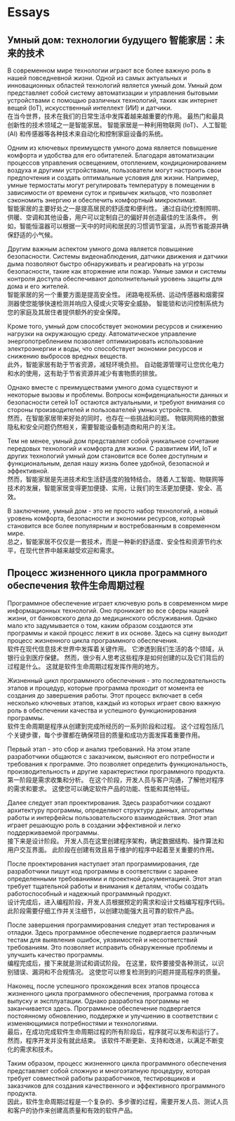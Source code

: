 # Essays

## Умный дом: технологии будущего 智能家居：未来的技术

В современном мире технологии играют все более важную роль в нашей повседневной жизни. Одной из самых актуальных и инновационных областей технологий является умный дом. Умный дом представляет собой систему автоматизации и управления бытовыми устройствами с помощью различных технологий, таких как интернет вещей (IoT), искусственный интеллект (ИИ) и датчики.  
在当今世界，技术在我们的日常生活中发挥着越来越重要的作用。 最热门和最具创新性的技术领域之一是智能家居。 智能家居是一种利用物联网 (IoT)、人工智能 (AI) 和传感器等各种技术来自动化和控制家庭设备的系统。

Одним из ключевых преимуществ умного дома является повышение комфорта и удобства для его обитателей. Благодаря автоматизации процессов управления освещением, отоплением, кондиционированием воздуха и другими устройствами, пользователи могут настроить свои предпочтения и создать оптимальные условия для жизни. Например, умные термостаты могут регулировать температуру в помещении в зависимости от времени суток и привычек жильцов, что позволяет сэкономить энергию и обеспечить комфортный микроклимат.  
智能家居的主要好处之一是提高居民的舒适度和便利性。 通过自动化控制照明、供暖、空调和其他设备，用户可以定制自己的偏好并创造最佳的生活条件。 例如，智能恒温器可以根据一天中的时间和居民的习惯调节室温，从而节省能源并确保舒适的小气候。


Другим важным аспектом умного дома является повышение безопасности. Системы видеонаблюдения, датчики движения и датчики дыма позволяют быстро обнаруживать и реагировать на угрозы безопасности, такие как вторжение или пожар. Умные замки и системы контроля доступа обеспечивают дополнительный уровень защиты для дома и его жителей.  
智能家居的另一个重要方面是提高安全性。 闭路电视系统、运动传感器和烟雾探测器使您能够快速检测并响应入侵或火灾等安全威胁。 智能锁和访问控制系统为您的家庭及其居住者提供额外的安全保障。

Кроме того, умный дом способствует экономии ресурсов и снижению нагрузки на окружающую среду. Автоматическое управление энергопотреблением позволяет оптимизировать использование электроэнергии и воды, что способствует экономии ресурсов и снижению выбросов вредных веществ.  
此外，智能家居有助于节省资源，减轻环境负担。 自动能源管理可让您优化电力和水的使用，这有助于节省资源并减少有害物质的排放。

Однако вместе с преимуществами умного дома существуют и некоторые вызовы и проблемы. Вопросы конфиденциальности данных и безопасности сетей IoT остаются актуальными, и требуют внимания со стороны производителей и пользователей умных устройств.  
然而，在智能家居带来好处的同时，也存在一些挑战和问题。 物联网网络的数据隐私和安全问题仍然相关，需要智能设备制造商和用户的关注。

Тем не менее, умный дом представляет собой уникальное сочетание передовых технологий и комфорта для жизни. С развитием ИИ, IoT и других технологий умный дом становится все более доступным и функциональным, делая нашу жизнь более удобной, безопасной и эффективной.  
然而，智能家居是先进技术和生活舒适度的独特结合。 随着人工智能、物联网等技术的发展，智能家居变得更加便捷、实用，让我们的生活更加便捷、安全、高效。

В заключение, умный дом - это не просто набор технологий, а новый уровень комфорта, безопасности и экономии ресурсов, который становится все более популярным и востребованным в современном мире.  
总之，智能家居不仅仅是一套技术，而是一种新的舒适度、安全性和资源节约水平，在现代世界中越来越受欢迎和需求。

## Процесс жизненного цикла программного обеспечения 软件生命周期过程

Программное обеспечение играет ключевую роль в современном мире информационных технологий. Оно проникает во все сферы нашей жизни, от банковского дела до медицинского обслуживания. Однако мало кто задумывается о том, каким образом создаются эти программы и какой процесс лежит в их основе. Здесь на сцену выходит процесс жизненного цикла программного обеспечения.  
软件在现代信息技术世界中发挥着关键作用。 它渗透到我们生活的各个领域，从银行业到医疗保健。 然而，很少有人思考这些程序是如何创建的以及它们背后的过程是什么。 这就是软件生命周期过程发挥作用的地方。

Жизненный цикл программного обеспечения - это последовательность этапов и процедур, которые программа проходит от момента ее создания до завершения работы. Этот процесс включает в себя несколько ключевых этапов, каждый из которых играет свою важную роль в обеспечении качества и успешного функционирования программы.  
软件生命周期是程序从创建到完成所经历的一系列阶段和过程。 这个过程包括几个关键步骤，每个步骤都在确保项目的质量和成功方面发挥着重要作用。

Первый этап - это сбор и анализ требований. На этом этапе разработчики общаются с заказчиком, выясняют его потребности и требования к программе. Это позволяет определить функциональность, производительность и другие характеристики программного продукта.  
第一阶段是需求收集和分析。 在这个阶段，开发人员与客户沟通，了解他对程序的需求和要求。 这使您可以确定软件产品的功能、性能和其他特征。

Далее следует этап проектирования. Здесь разработчики создают архитектуру программы, определяют структуру данных, алгоритмы работы и интерфейсы пользовательского взаимодействия. Этот этап играет решающую роль в создании эффективной и легко поддерживаемой программы.  
接下来是设计阶段。 开发人员在这里创建程序架构，确定数据结构、操作算法和用户交互界面。 此阶段在创建有效且易于维护的程序中起着至关重要的作用。

После проектирования наступает этап программирования, где разработчики пишут код программы в соответствии с заранее определенными требованиями и проектной документацией. Этот этап требует тщательной работы и внимания к деталям, чтобы создать работоспособный и надежный программный продукт.  
设计完成后，进入编程阶段，开发人员根据预定的需求和设计文档编写程序代码。 此阶段需要仔细工作并关注细节，以创建功能强大且可靠的软件产品。

После завершения программирования следует этап тестирования и отладки. Здесь программное обеспечение подвергается различным тестам для выявления ошибок, уязвимостей и несоответствий требованиям. Это позволяет исправить обнаруженные проблемы и улучшить качество программы.  
编程完成后，接下来就是测试和调试阶段。 在这里，软件要接受各种测试，以识别错误、漏洞和不合规情况。 这使您可以修复检测到的问题并提高程序的质量。

Наконец, после успешного прохождения всех этапов процесса жизненного цикла программного обеспечения, программа готова к выпуску и эксплуатации. Однако разработка программы не заканчивается здесь. Программное обеспечение подвергается постоянному обновлению, поддержке и улучшению в соответствии с изменяющимися потребностями и технологиями.  
最后，在成功完成软件生命周期过程的所有阶段后，程序就可以发布和运行了。 然而，程序开发并没有就此结束。 该软件不断更新、支持和改进，以满足不断变化的需求和技术。

Таким образом, процесс жизненного цикла программного обеспечения представляет собой сложную и многоэтапную процедуру, которая требует совместной работы разработчиков, тестировщиков и заказчиков для создания качественного и эффективного программного продукта.  
因此，软件生命周期过程是一个复杂的、多步骤的过程，需要开发人员、测试人员和客户的协作来创建高质量和有效的软件产品。